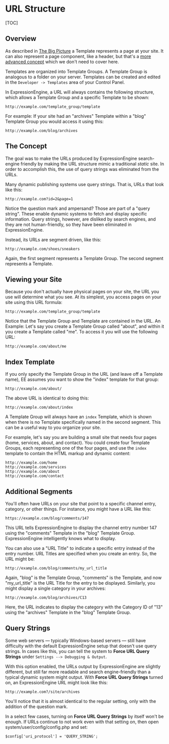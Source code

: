 <!--
    This source file is part of the open source project
    ExpressionEngine User Guide (https://github.com/ExpressionEngine/ExpressionEngine-User-Guide)

    @link      https://expressionengine.com/
    @copyright Copyright (c) 2003-2019, EllisLab Corp. (https://ellislab.com)
    @license   https://expressionengine.com/license Licensed under Apache License, Version 2.0
-->

# URL Structure

[TOC]

## Overview

As described in [The Big Picture](getting-started/the-big-picture.md) a Template represents a page at your site. It can also represent a page component, like a header, but that's a [more advanced concept](templates/embedding.md) which we don't need to cover here.

Templates are organized into Template Groups. A Template Group is analogous to a folder on your server. Templates can be created and edited in the `Developer -> Templates` area of your Control Panel.

In ExpressionEngine, a URL will always contains the following structure, which allows a Template Group and a specific Template to be shown:

    http://example.com/template_group/template

For example: If your site had an "archives" Template within a "blog" Template Group you would access it using this:

    http://example.com/blog/archives

## The Concept

The goal was to make the URLs produced by ExpressionEngine search-engine friendly by making the URL structure mimic a traditional _static_ site. In order to accomplish this, the use of query strings was eliminated from the URLs.

Many dynamic publishing systems use query strings. That is, URLs that look like this:

    http://example.com?id=2&page=1

Notice the question mark and ampersand? Those are part of a "query string". These enable dynamic systems to fetch and display specific information. Query strings, however, are disliked by search engines, and they are not human-friendly, so they have been eliminated in ExpressionEngine.

Instead, its URLs are segment driven, like this:

    http://example.com/shoes/sneakers

Again, the first segment represents a Template Group. The second segment represents a Template.

## Viewing your Site

Because you don't actually have physical pages on your site, the URL you use will determine what you see. At its simplest, you access pages on your site using this URL formula:

    http://example.com/template_group/template

Notice that the Template Group and Template are contained in the URL. An Example: Let's say you create a Template Group called "about", and within it you create a Template called "me". To access it you will use the following URL:

    http://example.com/about/me

## Index Template

If you only specify the Template Group in the URL (and leave off a Template name), EE assumes you want to show the "index" template for that group:

    http://example.com/about/

The above URL is identical to doing this:

    http://example.com/about/index

A Template Group will always have an `index` Template, which is shown when there is no Template specifically named in the second segment. This can be a useful way to you organize your site.

For example, let's say you are building a small site that needs four pages (home, services, about, and contact). You could create four Template Groups, each representing one of the four pages, and use the `index` template to contain the HTML markup and dynamic content:

    http://example.com/home
    http://example.com/services
    http://example.com/about
    http://example.com/contact

## Additional Segments

You'll often have URLs on your site that point to a specific channel entry, category, or other things. For instance, you might have a URL like this:

    https://example.com/blog/comments/147

This URL tells ExpressionEngine to display the channel entry number 147 using the "comments" Template in the "blog" Template Group. ExpressionEngine intelligently knows what to display.

You can also use a "URL Title" to indicate a specific entry instead of the entry number. URL Titles are specified when you create an entry. So, the URL might be:

    http://example.com/blog/comments/my_url_title

Again, "blog" is the Template Group, "comments" is the Template, and now "my_url_title" is the URL Title for the entry to be displayed. Similarly, you might display a single category in your archives:

    http://example.com/blog/archives/C13

Here, the URL indicates to display the category with the Category ID of "13" using the "archives" Template in the "blog" Template Group.

## Query Strings

Some web servers — typically Windows-based servers — still have difficulty with the default ExpressionEngine setup that doesn't use query strings. In cases like this, you can tell the system to **Force URL Query Strings** under `Settings --> Debugging & Output`.

With this option enabled, the URLs output by ExpressionEngine are slightly different, but still far more readable and search engine-friendly than a typical dynamic system might output. With **Force URL Query Strings** turned on, an ExpressionEngine URL might look like this:

    http://example.com?/site/archives

You'll notice that it is almost identical to the regular setting, only with the addition of the question mark.

In a select few cases, turning on **Force URL Query Strings** by itself won't be enough. If URLs continue to not work even with that setting on, then open system/user/config/config.php and set:

    $config['uri_protocol'] = 'QUERY_STRING';
